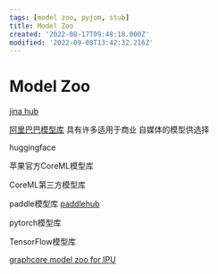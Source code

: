 ```yaml
---
tags: [model zoo, pyjom, stub]
title: Model Zoo
created: '2022-08-17T09:48:18.000Z'
modified: '2022-09-08T13:42:32.216Z'
---
```


# Model Zoo

[jina hub](https://hub.jina.ai/)

[阿里巴巴模型库](https://modelscope.cn/#/models) 具有许多适用于商业 自媒体的模型供选择

huggingface

苹果官方CoreML模型库

CoreML第三方模型库

paddle模型库 [paddlehub]()

pytorch模型库

TensorFlow模型库

[graphcore model zoo for IPU](https://www.graphcore.ai/resources/model-garden)
